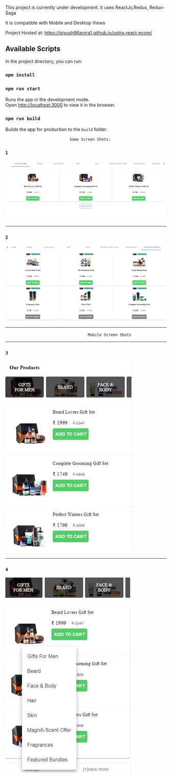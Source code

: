 This project is currently under development.
It uses ReactJs,Redux, Redux-Saga

It is compatible with Mobile and Desktop Views

Project Hosted at: https://piyush96arora1.github.io/ustra-react-ecom/

## Available Scripts

In the project directory, you can run:
### `npm install`

### `npm run start`

Runs the app in the development mode.<br>
Open [http://localhost:3000](http://localhost:3000) to view it in the browser.


### `npm run build`

Builds the app for production to the `build` folder.<br>

                                Some Screen Shots:
### `1`
![alt text](https://github.com/piyush96arora1/ustra-react-ecom/blob/master/public/Capture1.PNG)

-------------------------------------------------------------------------------------------------------------

### `2`
![alt text](https://github.com/piyush96arora1/ustra-react-ecom/blob/master/public/Capture2.PNG)


-------------------------------------------------------------------------------------------------------------------------------------                                           
                                        Mobile Screen Shots

-------------------------------------------------------------------------------------------------------------------------------------  

### `3`

![alt text](https://github.com/piyush96arora1/ustra-react-ecom/blob/master/public/mobile.PNG.jpg)


-------------------------------------------------------------------------------------------------------------------------------------  

### `4`

![alt text](https://github.com/piyush96arora1/ustra-react-ecom/blob/master/public/mobile2.jpg)
